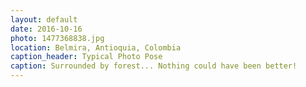 ```yaml
---
layout: default
date: 2016-10-16
photo: 1477368838.jpg
location: Belmira, Antioquia, Colombia
caption_header: Typical Photo Pose
caption: Surrounded by forest... Nothing could have been better!
---
```

